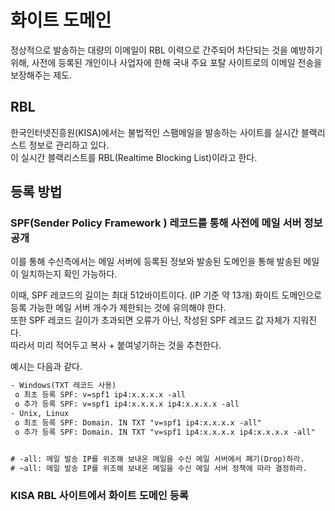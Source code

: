 # 화이트 도메인

정상적으로 발송하는 대량의 이메일이 RBL 이력으로 간주되어 차단되는 것을 예방하기 위해, 사전에 등록된 개인이나 사업자에 한해 국내 주요 포탈 사이트로의 이메일 전송을 보장해주는 제도.

## RBL

한국인터넷진흥원(KISA)에서는 불법적인 스팸메일을 발송하는 사이트를 실시간 블랙리스트 정보로 관리하고 있다.  
이 실시간 블랙리스트를 RBL(Realtime Blocking List)이라고 한다.

## 등록 방법

### SPF(Sender Policy Framework ) 레코드를 통해 사전에 메일 서버 정보 공개

이를 통해 수신측에서는 메일 서버에 등록된 정보와 발송된 도메인을 통해 발송된 메일이 일치하는지 확인 가능하다.

이때, SPF 레코드의 길이는 최대 512바이트이다. (IP 기준 약 13개)
화이트 도메인으로 등록 가능한 메일 서버 개수가 제한되는 것에 유의해야 한다.  
또한 SPF 레코드 길이가 초과되면 오류가 아닌, 작성된 SPF 레코드 값 자체가 지워진다.  
따라서 미리 적어두고 복사 + 붙여넣기하는 것을 추천한다.


예시는 다음과 같다.

```txt
- Windows(TXT 레코드 사용)
 o 최초 등록 SPF: v=spf1 ip4:x.x.x.x -all
 o 추가 등록 SPF: v=spf1 ip4:x.x.x.x ip4:x.x.x.x -all
- Unix, Linux
 o 최초 등록 SPF: Domain. IN TXT "v=spf1 ip4:x.x.x.x -all"
 o 추가 등록 SPF: Domain. IN TXT "v=spf1 ip4:x.x.x.x ip4:x.x.x.x -all"


# -all: 메일 발송 IP를 위조해 보내온 메일을 수신 메일 서버에서 폐기(Drop)하라.
# ~all: 메일 발송 IP를 위조해 보내온 메일을 수신 메일 서버 정책에 따라 결정하라.
```

### KISA RBL 사이트에서 화이트 도메인 등록